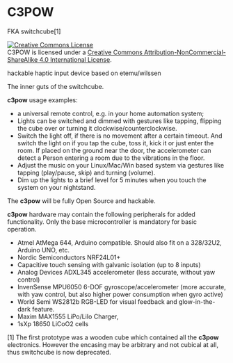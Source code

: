 C3POW
==========
FKA switchcube[1]

<a rel="license" href="http://creativecommons.org/licenses/by-nc-sa/4.0/"><img alt="Creative Commons License" style="border-width:0" src="http://i.creativecommons.org/l/by-nc-sa/4.0/88x31.png" /></a><br /><span xmlns:dct="http://purl.org/dc/terms/" property="dct:title">C3POW</span> is licensed under a <a rel="license" href="http://creativecommons.org/licenses/by-nc-sa/4.0/">Creative Commons Attribution-NonCommercial-ShareAlike 4.0 International License</a>.

hackable haptic input device based on etemu/wilssen

The inner guts of the switchcube.

**c3pow** usage examples:
- a universal remote control, e.g. in your home automation system;
- Lights can be switched and dimmed with gestures like tapping, flipping the cube over or turning it clockwise/counterclockwise.
- Switch the light off, if there is no movement after a certain timeout. And switch the light on if you  tap the cube, toss it, kick it or just enter the room. If placed on the ground near the door, the accelerometer can detect a Person entering a room due to the vibrations in the floor.
- Adjust the music on your Linux/Mac/Win based system via gestures like tapping (play/pause, skip) and turning (volume).
- Dim up the lights to a brief level for 5 minutes when you touch the system on your nightstand.

The **c3pow** will be fully Open Source and hackable. 

**c3pow** hardware may contain the following peripherals for added functionality. Only the base microcontroller is mandatory for basic operation.

- Atmel AtMega 644, Arduino compatible. Should also fit on a 328/32U2, Arduino UNO, etc.
- Nordic Semiconductors NRF24L01+
- Capacitive touch sensing with galvanic isolation (up to 8 inputs)
- Analog Devices ADXL345 accelerometer (less accurate, without yaw control)
- InvenSense MPU6050 6-DOF gyroscope/accelerometer (more accurate, with yaw control, but also higher power consumption when gyro active)
- World Semi WS2812b RGB-LED for visual feedback and glow-in-the-dark feature.
- Maxim MAX1555 LiPo/LiIo Charger, 
- 1sXp 18650 LiCoO2 cells 

[1] The first prototype was a wooden cube which contained all the **c3pow** electronics. However the encasing may be arbitrary and not cubical at all, thus switchcube is now deprecated.
